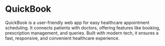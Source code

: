 # QuickBook
QuickBook is a user-friendly web app for easy healthcare appointment scheduling. It connects patients with doctors, offering features like booking, prescription management, and queries. Built with modern tech, it ensures a fast, responsive, and convenient healthcare experience.
